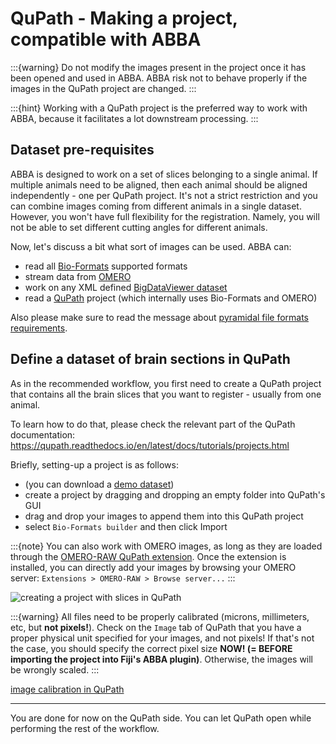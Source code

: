# QuPath - Making a project, compatible with ABBA
:::{warning}
Do not modify the images present in the project once it has been opened and used in ABBA. ABBA risk not to behave properly if the images in the QuPath project are changed.
:::

:::{hint}
Working with a QuPath project is the preferred way to work with ABBA, because it facilitates a lot downstream processing.
:::

## Dataset pre-requisites

ABBA is designed to work on a set of slices belonging to a single animal. If multiple animals need to be aligned, then each animal should be aligned independently - one per QuPath project. It's not a strict restriction and you can combine images coming from different animals in a single dataset. However, you won't have full flexibility for the registration. Namely, you will not be able to set different cutting angles for different animals.

Now, let's discuss a bit what sort of images can be used. ABBA can:
- read all [Bio-Formats](https://bio-formats.readthedocs.io/en/latest/supported-formats.html) supported formats
- stream data from [OMERO](https://www.openmicroscopy.org/omero/)
- work on any XML defined [BigDataViewer dataset](https://imagej.net/plugins/bdv/playground/bdv-playground-open-dataset)
- read a [QuPath](https://qupath.github.io/) project (which internally uses Bio-Formats and OMERO)

Also please make sure to read the message about [pyramidal file formats requirements](../explanation/file_formats_supported.md).

## Define a dataset of brain sections in QuPath

As in the recommended workflow, you first need to create a QuPath project that contains all the brain slices that you want to register - usually from one animal.

To learn how to do that, please check the relevant part of the QuPath documentation: https://qupath.readthedocs.io/en/latest/docs/tutorials/projects.html

Briefly, setting-up a project is as follows:
* (you can download a [demo dataset](demo_dataset.md))
* create a project by dragging and dropping an empty folder into QuPath's GUI
* drag and drop your images to append them into this QuPath project
* select `Bio-Formats builder` and then click Import

:::{note}
You can also work with OMERO images, as long as they are loaded through the [OMERO-RAW QuPath extension](https://github.com/BIOP/qupath-extension-biop-omero). Once the extension is installed, you can directly add your images by browsing your OMERO server:
`Extensions > OMERO-RAW > Browse server...`
:::

![creating a project with slices in QuPath](/assets/gif/qupath_create_project.gif)

:::{warning}
All files need to be properly calibrated (microns, millimeters, etc, but **not pixels!**). Check on the `Image` tab of QuPath that you have a proper physical unit specified for your images, and not pixels! If that's not the case, you should specify the correct pixel size **NOW! (= BEFORE importing the project into Fiji's ABBA plugin)**. Otherwise, the images will be wrongly scaled.
:::

[image calibration in QuPath](/assets/img/qupath_image_calibration.png)

---

You are done for now on the QuPath side. You can let QuPath open while performing the rest of the workflow.
